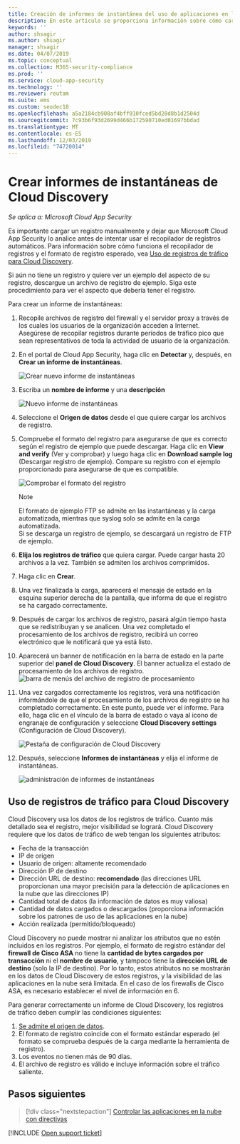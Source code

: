 ```yaml
---
title: Creación de informes de instantánea del uso de aplicaciones en la nube de Cloud Discovery
description: En este artículo se proporciona información sobre cómo cargar registros manualmente para crear un informe de instantáneas de las aplicaciones de Cloud Discovery.
keywords: ''
author: shsagir
ms.author: shsagir
manager: shsagir
ms.date: 04/07/2019
ms.topic: conceptual
ms.collection: M365-security-compliance
ms.prod: ''
ms.service: cloud-app-security
ms.technology: ''
ms.reviewer: reutam
ms.suite: ems
ms.custom: seodec18
ms.openlocfilehash: a5a2184cb908af4bff010fced5bd28d8b1d2504d
ms.sourcegitcommit: 7c93b6f93d2699d466b172590710ed01697bbdad
ms.translationtype: MT
ms.contentlocale: es-ES
ms.lasthandoff: 12/03/2019
ms.locfileid: "74720014"
---
```

# <a name="create-snapshot-cloud-discovery-reports"></a>Crear informes de instantáneas de Cloud Discovery

*Se aplica a: Microsoft Cloud App Security*

Es importante cargar un registro manualmente y dejar que Microsoft Cloud App Security lo analice antes de intentar usar el recopilador de registros automáticos. Para información sobre cómo funciona el recopilador de registros y el formato de registro esperado, vea [Uso de registros de tráfico para Cloud Discovery](#log-format).

Si aún no tiene un registro y quiere ver un ejemplo del aspecto de su registro, descargue un archivo de registro de ejemplo. Siga este procedimiento para ver el aspecto que debería tener el registro.

Para crear un informe de instantáneas:

1. Recopile archivos de registro del firewall y el servidor proxy a través de los cuales los usuarios de la organización acceden a Internet. Asegúrese de recopilar registros durante períodos de tráfico pico que sean representativos de toda la actividad de usuario de la organización.

2. En el portal de Cloud App Security, haga clic en **Detectar** y, después, en **Crear un informe de instantáneas**.

    ![Crear nuevo informe de instantáneas](media/create-new-snapshot-report.png)

3. Escriba un **nombre de informe** y una **descripción**

    ![Nuevo informe de instantáneas](media/new-snapshot-report.png)

4. Seleccione el **Origen de datos** desde el que quiere cargar los archivos de registro.

5. Compruebe el formato del registro para asegurarse de que es correcto según el registro de ejemplo que puede descargar. Haga clic en **View and verify** (Ver y comprobar) y luego haga clic en **Download sample log** (Descargar registro de ejemplo). Compare su registro con el ejemplo proporcionado para asegurarse de que es compatible.

    ![Comprobar el formato del registro](media/cloud-discovery-snapshot-verify.png)

    > [!NOTE]
    > El formato de ejemplo FTP se admite en las instantáneas y la carga automatizada, mientras que syslog solo se admite en la carga automatizada.  
    Si se descarga un registro de ejemplo, se descargará un registro de FTP de ejemplo.

6. **Elija los registros de tráfico** que quiera cargar. Puede cargar hasta 20 archivos a la vez. También se admiten los archivos comprimidos.

7. Haga clic en **Crear**.

8. Una vez finalizada la carga, aparecerá el mensaje de estado en la esquina superior derecha de la pantalla, que informa de que el registro se ha cargado correctamente.

9. Después de cargar los archivos de registro, pasará algún tiempo hasta que se redistribuyan y se analicen.
    Una vez completado el procesamiento de los archivos de registro, recibirá un correo electrónico que le notificará que ya está listo.

10. Aparecerá un banner de notificación en la barra de estado en la parte superior del **panel de Cloud Discovery**. El banner actualiza el estado de procesamiento de los archivos de registro.
    ![barra de menús del archivo de registro de procesamiento](media/processing-log-file-menu-bar.png)

11. Una vez cargados correctamente los registros, verá una notificación informándole de que el procesamiento de los archivos de registro se ha completado correctamente. En este punto, puede ver el informe. Para ello, haga clic en el vínculo de la barra de estado o vaya al icono de engranaje de configuración y seleccione **Cloud Discovery settings** (Configuración de Cloud Discovery).

    ![Pestaña de configuración de Cloud Discovery](media/discovery-settings-tab.png)
12. Después, seleccione **Informes de instantáneas** y elija el informe de instantáneas.

    ![administración de informes de instantáneas](media/snapshot-report-managment.png)

## Uso de registros de tráfico para Cloud Discovery <a name="log-format"></a>

Cloud Discovery usa los datos de los registros de tráfico. Cuanto más detallado sea el registro, mejor visibilidad se logrará. Cloud Discovery requiere que los datos de tráfico de web tengan los siguientes atributos:

- Fecha de la transacción
- IP de origen
- Usuario de origen: altamente recomendado
- Dirección IP de destino
- Dirección URL de destino: **recomendado** (las direcciones URL proporcionan una mayor precisión para la detección de aplicaciones en la nube que las direcciones IP)
- Cantidad total de datos (la información de datos es muy valiosa)
- Cantidad de datos cargados o descargados (proporciona información sobre los patrones de uso de las aplicaciones en la nube)
- Acción realizada (permitido/bloqueado)

Cloud Discovery no puede mostrar ni analizar los atributos que no estén incluidos en los registros.
Por ejemplo, el formato de registro estándar del **firewall de Cisco ASA** no tiene la **cantidad de bytes cargados por transacción** ni el **nombre de usuario**, y tampoco tiene la **dirección URL de destino** (solo la IP de destino).
Por lo tanto, estos atributos no se mostrarán en los datos de Cloud Discovery de estos registros, y la visibilidad de las aplicaciones en la nube será limitada. En el caso de los firewalls de Cisco ASA, es necesario establecer el nivel de información en 6.

Para generar correctamente un informe de Cloud Discovery, los registros de tráfico deben cumplir las condiciones siguientes:

1. [Se admite el origen de datos](set-up-cloud-discovery.md#supported-firewalls-and-proxies).
2. El formato de registro coincide con el formato estándar esperado (el formato se comprueba después de la carga mediante la herramienta de registro).
3. Los eventos no tienen más de 90 días.
4. El archivo de registro es válido e incluye información sobre el tráfico saliente.

## <a name="next-steps"></a>Pasos siguientes

> [!div class="nextstepaction"]
> [Controlar las aplicaciones en la nube con directivas](control-cloud-apps-with-policies.md)

[!INCLUDE [Open support ticket](includes/support.md)]
